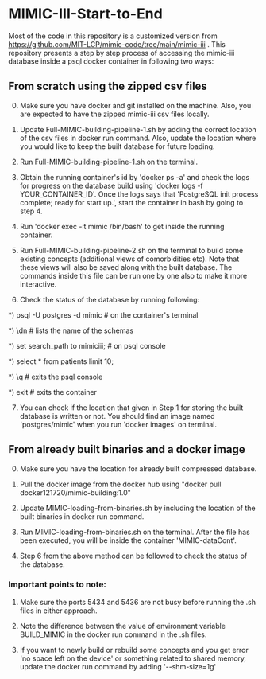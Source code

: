 # MIMIC-III-Start-to-End

Most of the code in this repository is a customized version from https://github.com/MIT-LCP/mimic-code/tree/main/mimic-iii . This repository presents a step by step process of accessing the mimic-iii database inside a psql docker container in following two ways:

## From scratch using the zipped csv files

0) Make sure you have docker and git installed on the machine. Also, you are expected to have the zipped mimic-iii csv files locally.

1) Update Full-MIMIC-building-pipeline-1.sh by adding the correct location of the csv files in docker run command. Also, update the location where you would like to keep the built database for future loading.

2) Run Full-MIMIC-building-pipeline-1.sh on the terminal.

3) Obtain the running container's id by 'docker ps -a' and check the logs for progress on the database build using 'docker logs -f YOUR_CONTAINER_ID'. Once the logs says that 'PostgreSQL init process complete; ready for start up.', start the container in bash by going to step 4.

4) Run 'docker exec -it mimic /bin/bash' to get inside the running container.

5) Run Full-MIMIC-building-pipeline-2.sh on the terminal to build some existing concepts (additional views of comorbidities etc). Note that these views will also be saved along with the built database. The commands inside this file can be run one by one also to make it more interactive.

6) Check the status of the database by running following:

  *) psql -U postgres -d mimic   # on the container's terminal

  *) \dn     # lists the name of the schemas

  *) set search_path to mimiciii;   # on psql console

  *) select * from patients limit 10;

  *) \q    # exits the psql console

  *) exit   # exits the container

7) You can check if the location that given in Step 1 for storing the built database is written or not. You should find an image named 'postgres/mimic' when you run 'docker images' on terminal.

## From already built binaries and a docker image

0) Make sure you have the location for already built compressed database.

1) Pull the docker image from the docker hub using "docker pull docker121720/mimic-building:1.0"

2) Update MIMIC-loading-from-binaries.sh by including the location of the built binaries in docker run command.

3) Run MIMIC-loading-from-binaries.sh on the terminal. After the file has been executed, you will be inside the container 'MIMIC-dataCont'.

4) Step 6 from the above method can be followed to check the status of the database.


### Important points to note:

1) Make sure the ports 5434 and 5436 are not busy before running the .sh files in either approach.

2) Note the difference between the value of environment variable BUILD_MIMIC in the docker run command in the .sh files.

3) If you want to newly build or rebuild some concepts and you get error 'no space left on the device' or something related to shared memory, update the docker run command by adding '--shm-size=1g'
